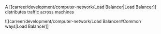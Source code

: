 A [[carreer/development/computer-network/Load Balancer|Load Balancer]] distributes traffic across machines

![[carreer/development/computer-network/Load Balancer#Common ways|Load Balancer]]